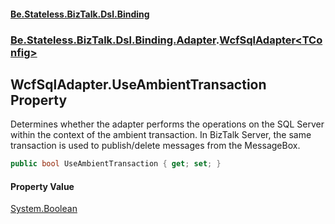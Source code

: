 #### [Be.Stateless.BizTalk.Dsl.Binding](README.md 'README')
### [Be.Stateless.BizTalk.Dsl.Binding.Adapter](Be.Stateless.BizTalk.Dsl.Binding.Adapter.md 'Be.Stateless.BizTalk.Dsl.Binding.Adapter').[WcfSqlAdapter&lt;TConfig&gt;](WcfSqlAdapter_TConfig_.md 'Be.Stateless.BizTalk.Dsl.Binding.Adapter.WcfSqlAdapter<TConfig>')

## WcfSqlAdapter<TConfig>.UseAmbientTransaction Property

Determines whether the adapter performs the operations on the SQL Server within the context of the ambient
transaction. In BizTalk Server, the same transaction is used to publish/delete messages from the MessageBox.

```csharp
public bool UseAmbientTransaction { get; set; }
```

#### Property Value
[System.Boolean](https://docs.microsoft.com/en-us/dotnet/api/System.Boolean 'System.Boolean')